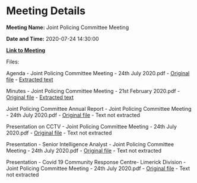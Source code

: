 # Meeting Details

**Meeting Name:** Joint Policing Committee Meeting

**Date and Time:** 2020-07-24 14:30:00

**[Link to Meeting](https://www.limerick.ie/council/whats-on/joint-policing-committee-meeting-9)**

Files: 

Agenda - Joint Policing Committee Meeting - 24th July 2020.pdf - [Original file](https://www.limerick.ie/sites/default/files/media/documents/2020-07/jpc-agenda-24th-july-2020.pdf) - [Extracted text](./Agenda%20-%C2%A0Joint%20Policing%20Committee%20Meeting%20-%2024th%20July%202020.md)

Minutes - Joint Policing Committee Meeting - 21st February 2020.pdf - [Original file](https://www.limerick.ie/sites/default/files/media/documents/2020-07/minutes-of-jpc-meeting-21st-feb-2020.pdf) - [Extracted text](./Minutes%20-%C2%A0Joint%20Policing%20Committee%20Meeting%20-%2021st%20February%202020.md)

Joint Policing Committee Annual Report - Joint Policing Committee Meeting - 24th July 2020.pdf - [Original file](https://www.limerick.ie/sites/default/files/media/documents/2020-07/jpc-annual-report-2019.pdf) - Text not extracted

Presentation on CCTV - Joint Policing Committee Meeting - 24th July 2020.pdf - [Original file](https://www.limerick.ie/sites/default/files/media/documents/2022-10/Presentation%20on%20CCTV%20%28002%29.pdf) - Text not extracted

Presentation - Senior Intelligence Analyst - Joint Policing Committee Meeting - 24th July 2020.pdf - [Original file](https://www.limerick.ie/sites/default/files/media/documents/2022-10/Presentation%20-Senior%20Intelligence%20Analyst%20%28002%29.pdf) - Text not extracted

Presentation - Covid 19 Community Response Centre- Limerick Division - Joint Policing Committee Meeting - 24th July 2020.pdf - [Original file](https://www.limerick.ie/sites/default/files/media/documents/2022-10/Presentation%20Covid%2019%20Comm.%20Response%20Centre-%20Limk%20Division%20%28002%29.pdf) - Text not extracted

